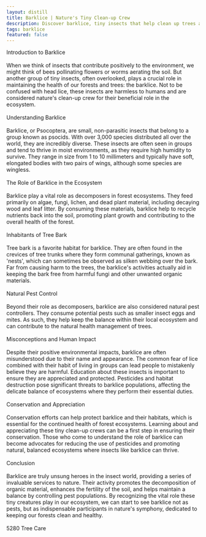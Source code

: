```yaml
---
layout: distill
title: Barklice | Nature's Tiny Clean-up Crew
description: Discover barklice, tiny insects that help clean up trees and contribute to a healthy ecosystem. Learn about their role in nature.
tags: barklice
featured: false
---
```


Introduction to Barklice<br /><br />When we think of insects that contribute positively to the environment, we might think of bees pollinating flowers or worms aerating the soil. But another group of tiny insects, often overlooked, plays a crucial role in maintaining the health of our forests and trees: the barklice. Not to be confused with head lice, these insects are harmless to humans and are considered nature's clean-up crew for their beneficial role in the ecosystem. <br /><br />Understanding Barklice<br /><br />Barklice, or Psocoptera, are small, non-parasitic insects that belong to a group known as psocids. With over 3,000 species distributed all over the world, they are incredibly diverse. These insects are often seen in groups and tend to thrive in moist environments, as they require high humidity to survive. They range in size from 1 to 10 millimeters and typically have soft, elongated bodies with two pairs of wings, although some species are wingless.<br /><br />The Role of Barklice in the Ecosystem<br /><br />Barklice play a vital role as decomposers in forest ecosystems. They feed primarily on algae, fungi, lichen, and dead plant material, including decaying wood and leaf litter. By consuming these materials, barklice help to recycle nutrients back into the soil, promoting plant growth and contributing to the overall health of the forest.<br /><br />Inhabitants of Tree Bark<br /><br />Tree bark is a favorite habitat for barklice. They are often found in the crevices of tree trunks where they form communal gatherings, known as 'nests', which can sometimes be observed as silken webbing over the bark. Far from causing harm to the trees, the barklice's activities actually aid in keeping the bark free from harmful fungi and other unwanted organic materials.<br /><br />Natural Pest Control<br /><br />Beyond their role as decomposers, barklice are also considered natural pest controllers. They consume potential pests such as smaller insect eggs and mites. As such, they help keep the balance within their local ecosystem and can contribute to the natural health management of trees.<br /><br />Misconceptions and Human Impact<br /><br />Despite their positive environmental impacts, barklice are often misunderstood due to their name and appearance. The common fear of lice combined with their habit of living in groups can lead people to mistakenly believe they are harmful. Education about these insects is important to ensure they are appreciated and protected. Pesticides and habitat destruction pose significant threats to barklice populations, affecting the delicate balance of ecosystems where they perform their essential duties.<br /><br />Conservation and Appreciation<br /><br />Conservation efforts can help protect barklice and their habitats, which is essential for the continued health of forest ecosystems. Learning about and appreciating these tiny clean-up crews can be a first step in ensuring their conservation. Those who come to understand the role of barklice can become advocates for reducing the use of pesticides and promoting natural, balanced ecosystems where insects like barklice can thrive.<br /><br />Conclusion<br /><br />Barklice are truly unsung heroes in the insect world, providing a series of invaluable services to nature. Their activity promotes the decomposition of organic material, enhances the fertility of the soil, and helps maintain a balance by controlling pest populations. By recognizing the vital role these tiny creatures play in our ecosystem, we can start to see barklice not as pests, but as indispensable participants in nature's symphony, dedicated to keeping our forests clean and healthy.<br /><br />5280 Tree Care
